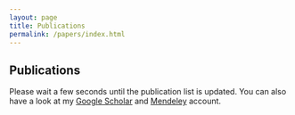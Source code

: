 ```yaml
---
layout: page
title: Publications
permalink: /papers/index.html
---
```


## Publications

Please wait a few seconds until the publication list is updated. You can also have a look at my [Google Scholar](http://scholar.google.com/citations?user=dzuKyxwAAAAJ&hl=en) and [Mendeley](http://www.mendeley.com/profiles/ozan-keysan/) account.

<script src="http://bibbase.org/show?bib=http://bibbase.org/mendeley2/363361&groupby=type&jsonp=1&folding=0"></script> 

